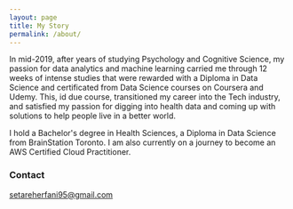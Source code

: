 ```yaml
---
layout: page
title: My Story
permalink: /about/
---
```


In mid-2019, after years of studying Psychology and Cognitive Science, my passion for data analytics and machine learning carried me through 12 weeks of intense studies that were rewarded with a Diploma in Data Science and certificated from Data Science courses on Coursera and Udemy. This, id due course, transitioned my career into the Tech industry, and satisfied my passion for digging into health data and coming up with solutions to help people live in a better world.

I hold a Bachelor's degree in Health Sciences, a Diploma in Data Science from BrainStation Toronto. I am also currently on a journey to become an AWS Certified Cloud Practitioner.

### Contact 

[setareherfani95@gmail.com](mailto:setareherfani95@gmail.com)